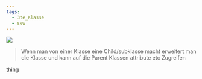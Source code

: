 ```yaml
---
tags:
  - 3te_Klasse
  - sew
---
```

![](inheretance%2019-09-2024-28.excalidraw.svg)

> Wenn man von einer Klasse eine Child/subklasse macht erweitert man die Klasse und kann auf die Parent Klassen attribute etc Zugreifen

[thing](https://www.w3schools.com/java/java_inheritance.asp)